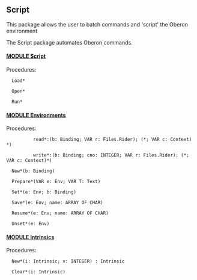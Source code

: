## Script
This package allows the user to batch commands and 'script' the Oberon environment


The Script package automates Oberon commands.


#### [MODULE Script](https://github.com/io-core/Script/blob/main/Script.Mod)

Procedures:
```
  Load*

  Open*

  Run*

```


#### [MODULE Environments](https://github.com/io-core/Script/blob/main/Environments.Mod)

Procedures:
```
          read*:(b: Binding; VAR r: Files.Rider); (*; VAR c: Context) *)

          write*:(b: Binding; cno: INTEGER; VAR r: Files.Rider); (*; VAR c: Context)*)

  New*(b: Binding)

  Prepare*(VAR e: Env; VAR T: Text)

  Set*(e: Env; b: Binding)

  Save*(e: Env; name: ARRAY OF CHAR)

  Resume*(e: Env; name: ARRAY OF CHAR)

  Unset*(e: Env)

```


#### [MODULE Intrinsics](https://github.com/io-core/Script/blob/main/Intrinsics.Mod)

Procedures:
```
  New*(i: Intrinsic; v: INTEGER) : Intrinsic

  Clear*(i: Intrinsic)

```
